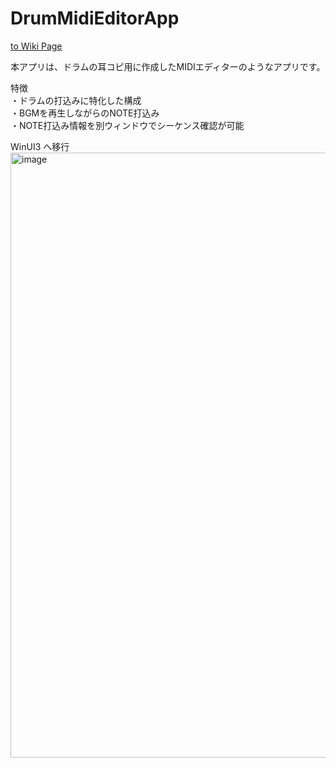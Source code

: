 # DrumMidiEditorApp

[to Wiki Page](../../wiki)

本アプリは、ドラムの耳コピ用に作成したMIDIエディターのようなアプリです。  

特徴  
・ドラムの打込みに特化した構成  
・BGMを再生しながらのNOTE打込み  
・NOTE打込み情報を別ウィンドウでシーケンス確認が可能  

WinUI3 へ移行  
<img width="968" alt="image" src="https://user-images.githubusercontent.com/97685486/182838106-50765a8a-814a-42c6-9714-23a23284b593.png">  
